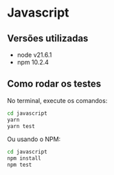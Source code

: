 # Javascript

## Versões utilizadas
- node v21.6.1
- npm 10.2.4

## Como rodar os testes

No terminal, execute os comandos:

```bash
cd javascript
yarn
yarn test
```

Ou usando o NPM:

```bash
cd javascript
npm install
npm test
```
